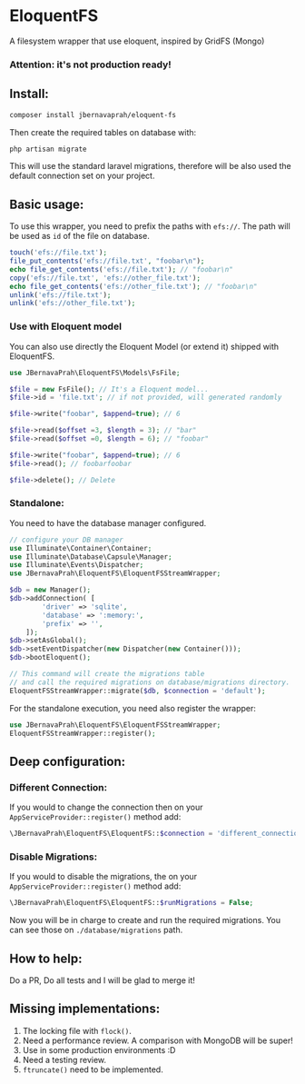 # EloquentFS

A filesystem wrapper that use eloquent, inspired by GridFS (Mongo)

### Attention: it's not production ready!

## Install:

```bash
composer install jbernavaprah/eloquent-fs
```

Then create the required tables on database with:
```bash
php artisan migrate
```

This will use the standard laravel migrations, therefore will be also used the default connection set on your project.

## Basic usage:

To use this wrapper, you need to prefix the paths with `efs://`. The path will be used as `id` of the file on database.

```php
touch('efs://file.txt');
file_put_contents('efs://file.txt', "foobar\n");
echo file_get_contents('efs://file.txt'); // "foobar\n"
copy('efs://file.txt', 'efs://other_file.txt');
echo file_get_contents('efs://other_file.txt'); // "foobar\n"
unlink('efs://file.txt');
unlink('efs://other_file.txt');
```

### Use with Eloquent model

You can also use directly the Eloquent Model (or extend it) shipped with EloquentFS.

```php
use JBernavaPrah\EloquentFS\Models\FsFile;

$file = new FsFile(); // It's a Eloquent model...
$file->id = 'file.txt'; // if not provided, will generated randomly 

$file->write("foobar", $append=true); // 6

$file->read($offset =3, $length = 3); // "bar"
$file->read($offset =0, $length = 6); // "foobar"

$file->write("foobar", $append=true); // 6
$file->read(); // foobarfoobar

$file->delete(); // Delete


```

### Standalone:

You need to have the database manager configured.

```php
// configure your DB manager
use Illuminate\Container\Container;
use Illuminate\Database\Capsule\Manager;
use Illuminate\Events\Dispatcher;
use JBernavaPrah\EloquentFS\EloquentFSStreamWrapper;

$db = new Manager();
$db->addConnection( [
        'driver' => 'sqlite',
        'database' => ':memory:',
        'prefix' => '',
    ]);
$db->setAsGlobal();
$db->setEventDispatcher(new Dispatcher(new Container()));
$db->bootEloquent();

// This command will create the migrations table
// and call the required migrations on database/migrations directory.
EloquentFSStreamWrapper::migrate($db, $connection = 'default');

```

For the standalone execution, you need also register the wrapper:

```php
use JBernavaPrah\EloquentFS\EloquentFSStreamWrapper;
EloquentFSStreamWrapper::register();
```

## Deep configuration:

### Different Connection:

If you would to change the connection then on your `AppServiceProvider::register()` method add:

```php
\JBernavaPrah\EloquentFS\EloquentFS::$connection = 'different_connection';
```

### Disable Migrations:

If you would to disable the migrations, the on your `AppServiceProvider::register()` method add:

```php
\JBernavaPrah\EloquentFS\EloquentFS::$runMigrations = False;
```
Now you will be in charge to create and run the required migrations. 
You can see those on `./database/migrations` path.

## How to help:

Do a PR, Do all tests and I will be glad to merge it!

## Missing implementations:

1. The locking file with `flock()`.
2. Need a performance review. A comparison with MongoDB will be super!
3. Use in some production environments :D
4. Need a testing review.
5. `ftruncate()` need to be implemented.
